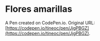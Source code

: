 # Flores amarillas

A Pen created on CodePen.io. Original URL: [https://codepen.io/tineoc/pen/JjgPBGZ](https://codepen.io/tineoc/pen/JjgPBGZ).

